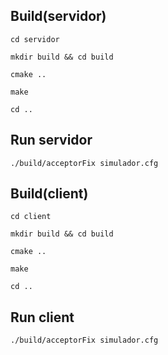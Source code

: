 
## Build(servidor)

```cd servidor```

```mkdir build && cd build```

```cmake ..```

```make```

```cd ..```

## Run servidor
```./build/acceptorFix simulador.cfg```

## Build(client)

```cd client```

```mkdir build && cd build```

```cmake ..```

```make```

```cd ..```

## Run client
```./build/acceptorFix simulador.cfg```

